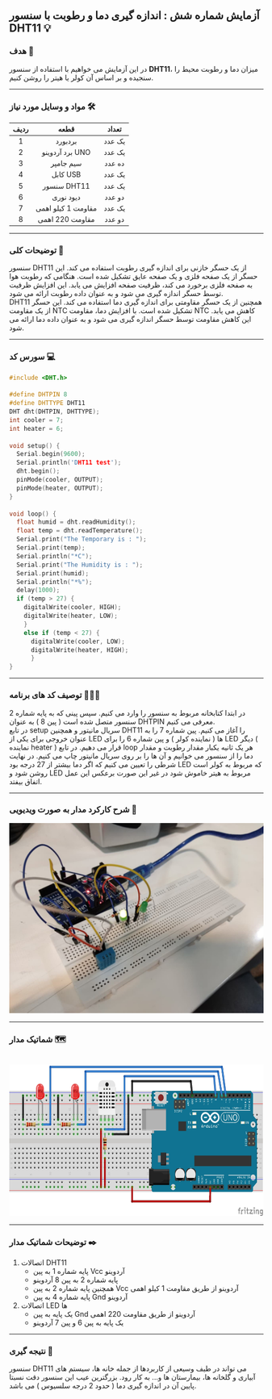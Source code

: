 ## آزمایش شماره شش : اندازه گیری دما و رطوبت با سنسور DHT11 💡

### هدف 🎯

در این آزمایش می خواهیم با استفاده از سنسور <strong>DHT11</strong>، میزان دما و رطوبت محیط را سنجیده و بر اساس آن کولر یا هیتر را روشن کنیم.

---

### مواد و وسایل مورد نیاز 🛠️

<div align="right">
<table>
<thead>
<tr>
<th>ردیف</th><th>قطعه</th><th>تعداد</th>
</tr>
</thead>
<tbody align="center">
<tr>
<td>1</td><td>بردبورد</td><td>یک عدد</td>
</tr>
<tr>
<td>2</td><td>برد آردوینو UNO</td><td>یک عدد</td>
</tr>
<tr>
<td>3</td><td>سیم جامپر</td><td>ده عدد</td>
</tr>
<tr>
<td>4</td><td>کابل USB</td><td>یک عدد</td>
</tr>
<tr>
<td>5</td><td>سنسور DHT11</td><td>یک عدد</td>
</tr>
<tr>
<td>6</td><td>دیود نوری</td><td>دو عدد</td>
</tr>
<tr>
<td>7</td><td>مقاومت 1 کیلو اهمی</td><td>یک عدد</td>
</tr>
<tr>
<td>8</td><td>مقاومت 220 اهمی</td><td>دو عدد</td>
</tr>
</tbody>
</table>
</div>

---

### توضیحات کلی 📝

سنسور DHT11 از یک حسگر خازنی برای اندازه گیری رطوبت استفاده می کند. این حسگر از یک صفحه فلزی و یک صفحه عایق تشکیل شده است. هنگامی که رطوبت هوا به صفحه فلزی برخورد می کند، ظرفیت صفحه افزایش می یابد. این افزایش ظرفیت توسط حسگر اندازه گیری می شود و به عنوان داده رطوبت ارائه می شود.  
DHT11 همچنین از یک حسگر مقاومتی برای اندازه گیری دما استفاده می کند. این حسگر از یک مقاومت NTC تشکیل شده است. با افزایش دما، مقاومت NTC کاهش می یابد. این کاهش مقاومت توسط حسگر اندازه گیری می شود و به عنوان داده دما ارائه می شود.

---

### سورس کد 💻

```cpp
#include <DHT.h>

#define DHTPIN 8
#define DHTTYPE DHT11
DHT dht(DHTPIN, DHTTYPE);
int cooler = 7;
int heater = 6;

void setup() {
  Serial.begin(9600);
  Serial.println('DHT11 test');
  dht.begin();
  pinMode(cooler, OUTPUT);
  pinMode(heater, OUTPUT);
}

void loop() {
  float humid = dht.readHumidity();
  float temp = dht.readTemperature();
  Serial.print("The Temporary is : ");
  Serial.print(temp);
  Serial.println("*C");
  Serial.print("The Humidity is : ");
  Serial.print(humid);
  Serial.println("*%");
  delay(1000);
  if (temp > 27) {
    digitalWrite(cooler, HIGH);
    digitalWrite(heater, LOW);
    }
    else if (temp < 27) {
      digitalWrite(cooler, LOW);
      digitalWrite(heater, HIGH);
      }
}
```

---

### توصیف کد های برنامه 🧑🏻‍💻

در ابتدا کتابخانه مربوط به سنسور را وارد می کنیم. سپس پینی که به پایه شماره 2 سنسور متصل شده است ( پین 8 ) به عنوان DHTPIN معرفی می کنیم.  
در تابع setup سریال مانیتور و همچنین DHT11 را آغاز می کنیم. پین شماره 7 را به عنوان خروجی برای یکی از LED ها ( نماینده کولر ) و پین شماره 6 را برای LED دیگر ( نماینده heater ) قرار می دهیم. در تابع loop هر یک ثانیه یکبار مقدار رطوبت و مقدار دما را از سنسور می خوانیم و آن ها را بر روی سریال مانیتور چاپ می کنیم. در نهایت شرطی را تعیین می کنیم که اگر دما بیشتر از 27 درجه بود LED که مربوط به کولر است روشن شود و LED مربوط به هیتر خاموش شود در غیر این صورت برعکس این عمل اتفاق بیفتد.

---

### شرح کارکرد مدار به صورت ویدیویی 🎥

<div align="center">
<img src="/media/microprocessor_18.jpg">
</div>

---

### شماتیک مدار 🗺️

<br>

<div align="center">
<img src="/media/schematic_16.jpg" width="600px" height="300px">
</div>

---

### توضیحات شماتیک مدار ✒️

<ol>
<li>
اتصالات DHT11
<ul>
<li>پایه شماره 1 به پین Vcc آردوینو</li>
<li>پایه شماره 2 به پین 8 آردوینو</li>
<li>همچنین پایه شماره 2 به پین Vcc آردوینو از طریق مقاومت 1 کیلو اهمی</li>
<li>پایه شماره 4 به پین Gnd آردوینو</li>
</ul>
</li>
<li>
اتصالات LED ها
<ul>
<li>یک پایه به پین Gnd آردوینو از طریق مقاومت 220 اهمی</li>
<li>یک پایه به پین 6 و پین 7 آردوینو</li>
</ul>
</li>
</ol>

---

### نتیجه گیری 👀

سنسور DHT11 می تواند در طیف وسیعی از کاربردها از جمله خانه ها، سیستم های آبیاری و گلخانه ها، بیمارستان ها و... به کار رود. بزرگترین عیب این سنسور دقت نسبتا پایین آن در اندازه گیری دما ( حدود 2 درجه سلسیوس ) می باشد.
